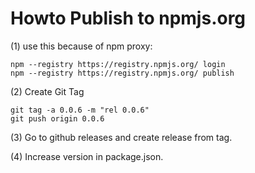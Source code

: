 # Howto Publish to npmjs.org

(1) use this because of npm proxy:

```
npm --registry https://registry.npmjs.org/ login
npm --registry https://registry.npmjs.org/ publish
```

(2) Create Git Tag

```
git tag -a 0.0.6 -m "rel 0.0.6"
git push origin 0.0.6
```

(3) Go to github releases and create release from tag.

(4) Increase version in package.json.